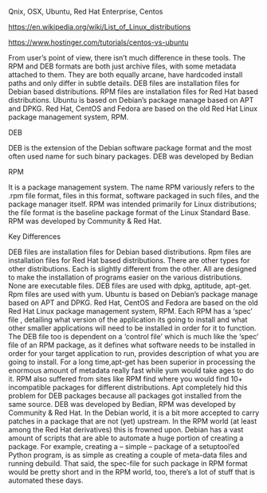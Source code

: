 Qnix, OSX, Ubuntu, Red Hat Enterprise, Centos

https://en.wikipedia.org/wiki/List_of_Linux_distributions

https://www.hostinger.com/tutorials/centos-vs-ubuntu

From user’s point of view, there isn’t much difference in these tools. The RPM and DEB formats are both just archive files, with some metadata attached to them. They are both equally arcane, have hardcoded install paths and only differ in subtle details. DEB files are installation files for Debian based distributions. RPM files are installation files for Red Hat based distributions. Ubuntu is based on Debian’s package manage based on APT and DPKG. Red Hat, CentOS and Fedora are based on the old Red Hat Linux package management system, RPM.

DEB

DEB is the extension of the Debian software package format and the most often used name for such binary packages. DEB was developed by Bedian

RPM

It is a package management system. The name RPM variously refers to the .rpm file format, files in this format, software packaged in such files, and the package manager itself. RPM was intended primarily for Linux distributions; the file format is the baseline package format of the Linux Standard Base. RPM was developed by Community & Red Hat.

Key Differences

DEB files are installation files for Debian based distributions. Rpm files are installation files for Red Hat based distributions. There are other types for other distributions. Each is slightly different from the other. All are designed to make the installation of programs easier on the various distributions. None are executable files. DEB files are used with dpkg, aptitude, apt-get. Rpm files are used with yum.
Ubuntu is based on Debian’s package manage based on APT and DPKG. Red Hat, CentOS and Fedora are based on the old Red Hat Linux package management system, RPM.
Each RPM has a ‘spec’ file , detailing what version of the application its going to install and what other smaller applications will need to be installed in order for it to function. The DEB file too is dependent on a ‘control file’ which is much like the ‘spec’ file of an RPM package, as it defines what software needs to be installed in order for your target application to run, provides description of what you are going to install.
For a long time,apt-get has been superior in processing the enormous amount of metadata really fast while yum would take ages to do it. RPM also suffered from sites like RPM find where you would find 10+ incompatible packages for different distributions. Apt completely hid this problem for DEB packages because all packages got installed from the same source.
DEB was developed by Bedian, RPM was developed by Community & Red Hat.
In the Debian world, it is a bit more accepted to carry patches in a package that are not (yet) upstream. In the RPM world (at least among the Red Hat derivatives) this is frowned upon.
Debian has a vast amount of scripts that are able to automate a huge portion of creating a package. For example, creating a – simple – package of a setuptool’ed Python program, is as simple as creating a couple of meta-data files and running debuild. That said, the spec-file for such package in RPM format would be pretty short and in the RPM world, too, there’s a lot of stuff that is automated these days.
